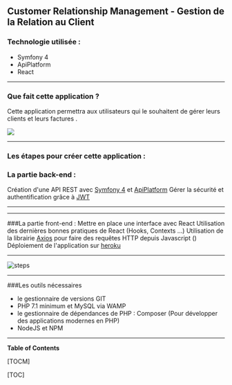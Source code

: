 ## Customer Relationship Management - Gestion de la Relation au Client 




### Technologie utilisée : 
- Symfony 4
- ApiPlatform 
- React 

------------


### Que fait cette application ?

 Cette application permettra aux utilisateurs qui le souhaitent de gérer leurs clients et leurs factures .
 
 ![](https://scontent-cdg2-1.xx.fbcdn.net/v/t1.0-9/93679873_548621142736171_8281716370060607488_o.jpg?_nc_cat=108&_nc_sid=8024bb&_nc_ohc=Y7w1JhLsGIAAX8xoYvI&_nc_ht=scontent-cdg2-1.xx&oh=9547614ff8aa8db5c34079b35728b98b&oe=5EBE957B)
 

------------


### Les étapes pour créer cette application  :





### La partie back-end :

Création d'une API REST  avec [Symfony 4](https://symfony.com "Symfony 4") et [ApiPlatform](https://api-platform.com/ "ApiPlatform")
Gérer la sécurité et authentification grâce à [JWT](https://jwt.io/ "JWT")  

------------


------------


###La partie front-end :
Mettre en place une interface avec React
Utilisation des dernières bonnes pratiques de React (Hooks, Contexts ...)
Utilisation de la librairie [Axios](https://github.com/axios/axios "Axios") pour faire des requêtes HTTP depuis Javascript ()
Déploiement de l'application sur [heroku](http://heroku.com "heroku")

------------



![steps](https://scontent-cdt1-1.xx.fbcdn.net/v/t1.0-9/93422720_548619602736325_379559428317249536_o.jpg?_nc_cat=101&_nc_sid=8024bb&_nc_ohc=MgZQNM4FJ7EAX8zC3Oe&_nc_ht=scontent-cdt1-1.xx&oh=c4409ecd181e7f8d41117c85adcfb5ab&oe=5EC0AF4F "steps")


------------

###Les outils nécessaires

- le gestionnaire de versions GIT
- PHP 7.1 minimum et MySQL via WAMP
- le gestionnaire de dépendances de PHP  : Composer (Pour développer des applications modernes en PHP)
- NodeJS et NPM


------------














**Table of Contents**

[TOCM]

[TOC]


